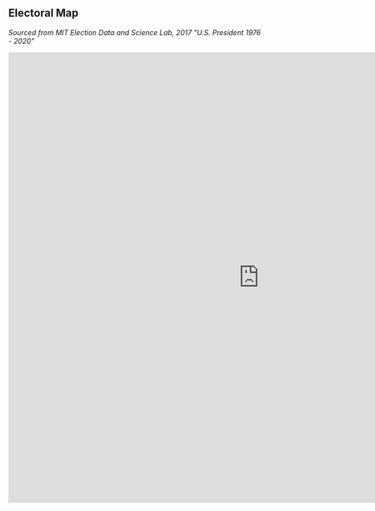 ## Electoral Map

_Sourced from MIT Election Data and Science Lab, 2017 "U.S. President 1976 - 2020"_

<script src="https://www.example.com/javascripts/api/tableau-2.js"></script>
<div id="tableauViz"></div>
<script> function initializeViz() {
var placeholderDiv = document.getElementById("tableauViz");
var url = "https://public.tableau.com/views/ElectoralMap_16218468730270/Dashboard1?:language=en&:display_count=y&:origin=viz_share_link";
var options = {
 width: '600px',
 height: '600px',
 hideTabs: true,
 hideToolbar: true,
 };
viz = new tableau.Viz(placeholderDiv, url, options);
}

</script>
<div style="align: center"> <iframe src="https://public.tableau.com/views/ElectoralMap_16218468730270/Dashboard1?:showVizHome=no&:embed=true" width="1000px" height="900px" frameborder="0"></iframe> </div>
